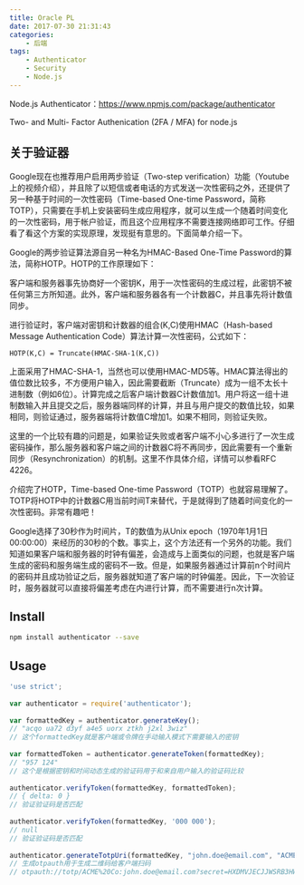 ```yaml
---
title: Oracle PL
date: 2017-07-30 21:31:43
categories:
    - 后端
tags: 
    - Authenticator
    - Security
    - Node.js
---
```


Node.js Authenticator：https://www.npmjs.com/package/authenticator

Two- and Multi- Factor Authenication (2FA / MFA) for node.js

## 关于验证器

Google现在也推荐用户启用两步验证（Two-step verification）功能（Youtube上的视频介绍），并且除了以短信或者电话的方式发送一次性密码之外，还提供了另一种基于时间的一次性密码（Time-based One-time Password，简称TOTP），只需要在手机上安装密码生成应用程序，就可以生成一个随着时间变化的一次性密码，用于帐户验证，而且这个应用程序不需要连接网络即可工作。仔细看了看这个方案的实现原理，发现挺有意思的。下面简单介绍一下。

Google的两步验证算法源自另一种名为HMAC-Based One-Time Password的算法，简称HOTP。HOTP的工作原理如下：

客户端和服务器事先协商好一个密钥K，用于一次性密码的生成过程，此密钥不被任何第三方所知道。此外，客户端和服务器各有一个计数器C，并且事先将计数值同步。

进行验证时，客户端对密钥和计数器的组合(K,C)使用HMAC（Hash-based Message Authentication Code）算法计算一次性密码，公式如下：

```
HOTP(K,C) = Truncate(HMAC-SHA-1(K,C))
```

上面采用了HMAC-SHA-1，当然也可以使用HMAC-MD5等。HMAC算法得出的值位数比较多，不方便用户输入，因此需要截断（Truncate）成为一组不太长十进制数（例如6位）。计算完成之后客户端计数器C计数值加1。用户将这一组十进制数输入并且提交之后，服务器端同样的计算，并且与用户提交的数值比较，如果相同，则验证通过，服务器端将计数值C增加1。如果不相同，则验证失败。

这里的一个比较有趣的问题是，如果验证失败或者客户端不小心多进行了一次生成密码操作，那么服务器和客户端之间的计数器C将不再同步，因此需要有一个重新同步（Resynchronization）的机制。这里不作具体介绍，详情可以参看RFC 4226。

介绍完了HOTP，Time-based One-time Password（TOTP）也就容易理解了。TOTP将HOTP中的计数器C用当前时间T来替代，于是就得到了随着时间变化的一次性密码。非常有趣吧！

Google选择了30秒作为时间片，T的数值为从Unix epoch（1970年1月1日 00:00:00）来经历的30秒的个数。事实上，这个方法还有一个另外的功能。我们知道如果客户端和服务器的时钟有偏差，会造成与上面类似的问题，也就是客户端生成的密码和服务端生成的密码不一致。但是，如果服务器通过计算前n个时间片的密码并且成功验证之后，服务器就知道了客户端的时钟偏差。因此，下一次验证时，服务器就可以直接将偏差考虑在内进行计算，而不需要进行n次计算。


## Install

```bash
npm install authenticator --save
```

## Usage

```js
'use strict';
 
var authenticator = require('authenticator');
 
var formattedKey = authenticator.generateKey();
// "acqo ua72 d3yf a4e5 uorx ztkh j2xl 3wiz"
// 这个formattedKey就是客户端或令牌在手动输入模式下需要输入的密钥
 
var formattedToken = authenticator.generateToken(formattedKey);
// "957 124"
// 这个是根据密钥和时间动态生成的验证码用于和来自用户输入的验证码比较
 
authenticator.verifyToken(formattedKey, formattedToken);
// { delta: 0 }
// 验证验证码是否匹配
 
authenticator.verifyToken(formattedKey, '000 000');
// null
// 验证验证码是否匹配
 
authenticator.generateTotpUri(formattedKey, "john.doe@email.com", "ACME Co", 'SHA1', 6, 30);
// 生成otpauth用于生成二维码给客户端扫码
// otpauth://totp/ACME%20Co:john.doe@email.com?secret=HXDMVJECJJWSRB3HWIZR4IFUGFTMXBOZ&issuer=ACME%20Co&algorithm=SHA1&digits=6&period=30
```
